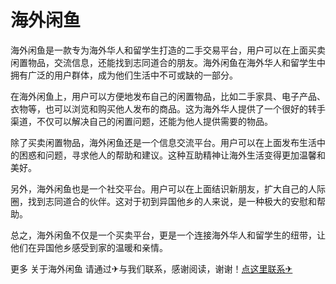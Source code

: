 # 海外闲鱼

海外闲鱼是一款专为海外华人和留学生打造的二手交易平台，用户可以在上面买卖闲置物品，交流信息，还能找到志同道合的朋友。海外闲鱼在海外华人和留学生中拥有广泛的用户群体，成为他们生活中不可或缺的一部分。

在海外闲鱼上，用户可以方便地发布自己的闲置物品，比如二手家具、电子产品、衣物等，也可以浏览和购买他人发布的商品。这为海外华人提供了一个很好的转手渠道，不仅可以解决自己的闲置问题，还能为他人提供需要的物品。

除了买卖闲置物品，海外闲鱼还是一个信息交流平台。用户可以在上面发布生活中的困惑和问题，寻求他人的帮助和建议。这种互助精神让海外生活变得更加温馨和美好。

另外，海外闲鱼也是一个社交平台。用户可以在上面结识新朋友，扩大自己的人际圈，找到志同道合的伙伴。这对于初到异国他乡的人来说，是一种极大的安慰和帮助。

总之，海外闲鱼不仅是一个买卖平台，更是一个连接海外华人和留学生的纽带，让他们在异国他乡感受到家的温暖和亲情。

更多 关于海外闲鱼 请通过✈与我们联系，感谢阅读，谢谢！[点这里联系✈](https://ss.k02.cc)